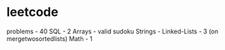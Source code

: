 # leetcode
problems - 40
SQL - 2
Arrays - valid sudoku
Strings - 
Linked-Lists - 3 (on mergetwosortedlists)
Math - 1